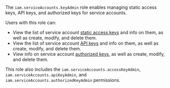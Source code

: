 The `iam.serviceAccounts.keyAdmin` role enables managing static access keys, API keys, and authorized keys for service accounts.

Users with this role can:
* View the list of service account [static access keys](../../../iam/concepts/authorization/access-key.md) and info on them, as well as create, modify, and delete them.
* View the list of service account [API keys](../../../iam/concepts/authorization/api-key.md) and info on them, as well as create, modify, and delete them.
* View info on service account [authorized keys](../../../iam/concepts/authorization/key.md), as well as create, modify, and delete them.

This role also includes the `iam.serviceAccounts.accessKeyAdmin`, `iam.serviceAccounts.apiKeyAdmin`, and `iam.serviceAccounts.authorizedKeyAdmin` permissions.